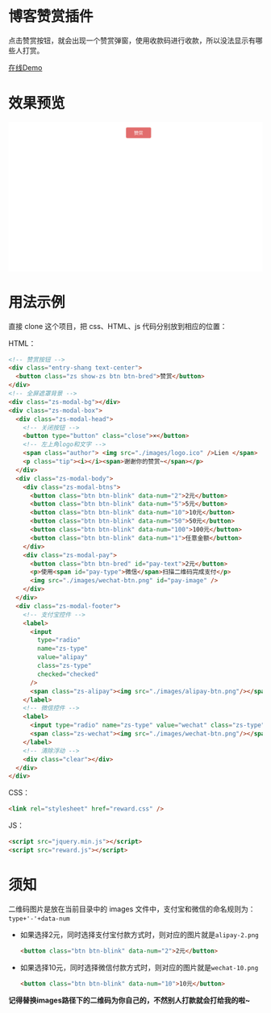 # 博客赞赏插件
点击赞赏按钮，就会出现一个赞赏弹窗，使用收款码进行收款，所以没法显示有哪些人打赏。

[在线Demo](<https://www.lien.run/Project/reward/>)

# 效果预览

<img align="center" src="https://raw.githubusercontent.com/isArtJay/simple-zanshang/master/src/demo.gif"></img>

# 用法示例

直接 clone 这个项目，把 css、HTML、js 代码分别放到相应的位置：

HTML：

```html
<!-- 赞赏按钮 -->
<div class="entry-shang text-center">
  <button class="zs show-zs btn btn-bred">赞赏</button>
</div>
<!-- 全屏遮罩背景 -->
<div class="zs-modal-bg"></div>
<div class="zs-modal-box">
  <div class="zs-modal-head">
    <!-- 关闭按钮 -->
    <button type="button" class="close">×</button>
    <!-- 左上角logo和文字 -->
    <span class="author"> <img src="./images/logo.ico" />Lien </span>
    <p class="tip"><i></i><span>谢谢你的赞赏~</span></p>
  </div>
  <div class="zs-modal-body">
    <div class="zs-modal-btns">
      <button class="btn btn-blink" data-num="2">2元</button>
      <button class="btn btn-blink" data-num="5">5元</button>
      <button class="btn btn-blink" data-num="10">10元</button>
      <button class="btn btn-blink" data-num="50">50元</button>
      <button class="btn btn-blink" data-num="100">100元</button>
      <button class="btn btn-blink" data-num="1">任意金额</button>
    </div>
    <div class="zs-modal-pay">
      <button class="btn btn-bred" id="pay-text">2元</button>
      <p>使用<span id="pay-type">微信</span>扫描二维码完成支付</p>
      <img src="./images/wechat-btn.png" id="pay-image" />
    </div>
  </div>
  <div class="zs-modal-footer">
    <!-- 支付宝控件 -->
    <label>
      <input
        type="radio"
        name="zs-type"
        value="alipay"
        class="zs-type"
        checked="checked"
      />
      <span class="zs-alipay"><img src="./images/alipay-btn.png"/></span>
    </label>
    <!-- 微信控件 -->
    <label>
      <input type="radio" name="zs-type" value="wechat" class="zs-type" />
      <span class="zs-wechat"><img src="./images/wechat-btn.png"/></span>
    </label>
    <!-- 清除浮动 -->
    <div class="clear"></div>
  </div>
</div>
```

CSS：

```html
<link rel="stylesheet" href="reward.css" />
```

JS：

```html
<script src="jquery.min.js"></script>
<script src="reward.js"></script>
```

# 须知

二维码图片是放在当前目录中的 images 文件中，支付宝和微信的命名规则为：`type+'-'+data-num`

- 如果选择2元，同时选择支付宝付款方式时，则对应的图片就是`alipay-2.png`

  ```html
  <button class="btn btn-blink" data-num="2">2元</button>
  ```

- 如果选择10元，同时选择微信付款方式时，则对应的图片就是`wechat-10.png`

  ```html
  <button class="btn btn-blink" data-num="10">10元</button>
  ```

**记得替换images路径下的二维码为你自己的，不然别人打款就会打给我的啦~**